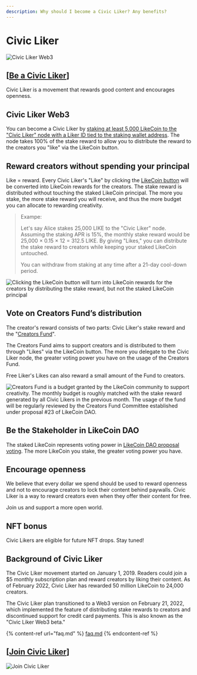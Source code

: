 ```yaml
---
description: Why should I become a Civic Liker? Any benefits?
---
```


# Civic Liker

![Civic Liker Web3](../../.gitbook/assets/LikeCoin\_AD110\_CLWeb3\_Banner1.png)

## \[[Be a **Civic Liker**](be-a-civic-liker.md)**]**

Civic Liker is a movement that rewards good content and encourages openness.

## Civic Liker Web3 <a href="#civic-liker-web3-beta" id="civic-liker-web3-beta"></a>

You can become a Civic Liker by [staking at least 5,000 LikeCoin to the "Civic Liker" node with a Liker ID tied to the staking wallet address](be-a-civic-liker.md). The node takes 100% of the stake reward to allow you to distribute the reward to the creators you "like" via the LikeCoin button.

## Reward creators without spending your principal

Like = reward. Every Civic Liker's "Like" by clicking the [LikeCoin button](../creator/) will be converted into LikeCoin rewards for the creators. The stake reward is distributed without touching the staked LikeCoin principal. The more you stake, the more stake reward you will receive, and thus the more budget you can allocate to rewarding creativity.

> Exampe:
>
> Let's say Alice stakes 25,000 LIKE to the "Civic Liker" node. Assuming the staking APR is 15%, the monthly stake reward would be 25,000 × 0.15 × 12 = 312.5 LIKE. By giving "Likes," you can distribute the stake reward to creators while keeping your staked LikeCoin untouched.
>
> You can withdraw from staking at any time after a 21-day cool-down period.

![Clicking the LikeCoin button will turn into LikeCoin rewards for the creators by distributing the stake reward, but not the staked LikeCoin principal](<../../.gitbook/assets/image (83).png>)

## Vote on Creators Fund’s distribution <a href="#vote-on-creators-fund-s-distribution" id="vote-on-creators-fund-s-distribution"></a>

The creator's reward consists of two parts: Civic Liker's stake reward and the "[Creators Fund](creators-fund.md)".

The Creators Fund aims to support creators and is distributed to them through "Likes" via the LikeCoin button. The more you delegate to the Civic Liker node, the greater voting power you have on the usage of the Creators Fund.

Free Liker's Likes can also reward a small amount of the Fund to creators.

![Creators Fund is a budget granted by the LikeCoin community to support creativity. The monthly budget is roughly matched with the stake reward generated by all Civic Likers in the previous month. The usage of the fund will be regularly reviewed by the Creators Fund Committee established under proposal #23 of LikeCoin DAO.](<../../.gitbook/assets/group\_56\_copy\_4 (1).png>)

## Be the Stakeholder in LikeCoin DAO <a href="#be-the-stake-holder-in-likecoin-dao" id="be-the-stake-holder-in-likecoin-dao"></a>

The staked LikeCoin represents voting power in [LikeCoin DAO proposal voting](../../general-guides/governance/direct-vote.md). The more LikeCoin you stake, the greater voting power you have.

## Encourage openness <a href="#be-the-stake-holder-in-likecoin-dao" id="be-the-stake-holder-in-likecoin-dao"></a>

We believe that every dollar we spend should be used to reward openness and not to encourage creators to lock their content behind paywalls. Civic Liker is a way to reward creators even when they offer their content for free.

Join us and support a more open world.

## NFT bonus <a href="#nft-bonus" id="nft-bonus"></a>

Civic Likers are eligible for future NFT drops. Stay tuned!

## Background of Civic Liker <a href="#background-of-civic-liker" id="background-of-civic-liker"></a>

The Civic Liker movement started on January 1, 2019. Readers could join a $5 monthly subscription plan and reward creators by liking their content. As of February 2022, Civic Liker has rewarded 50 million LikeCoin to 24,000 creators.

The Civic Liker plan transitioned to a Web3 version on February 21, 2022, which implemented the feature of distributing stake rewards to creators and discontinued support for credit card payments. This is also known as the "Civic Liker Web3 beta."

{% content-ref url="faq.md" %}
[faq.md](faq.md)
{% endcontent-ref %}

## \[[Join **Civic Liker**](be-a-civic-liker.md)]

![Join Civic Liker](<../../.gitbook/assets/Civic Liker.png>)
